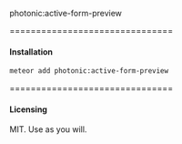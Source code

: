 photonic:active-form-preview

===============================
#### Installation  

````bash
meteor add photonic:active-form-preview
````


===============================
#### Licensing  

MIT.  Use as you will.
